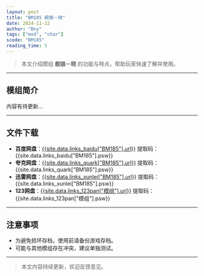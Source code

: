 ```yaml
---
layout: post
title: "BM185 舰娘－晓"
date: 2024-11-22
author: "Bny"
tags: ["mod", "char"]
scode: "BM185"
reading_time: 5
---
```


> 本文介绍模组 **舰娘－晓** 的功能与特点，帮助玩家快速了解并使用。

---

## 模组简介

内容有待更新...

---

## 文件下载
- **百度网盘**：[{{site.data.links_baidu["BM185"].url}}]({{site.data.links_baidu["BM185"].url}}) 提取码：{{site.data.links_baidu["BM185"].psw}}
- **夸克网盘**：[{{site.data.links_quark["BM185"].url}}]({{site.data.links_quark["BM185"].url}}) 提取码：{{site.data.links_quark["BM185"].psw}}
- **迅雷网盘**：[{{site.data.links_xunlei["BM185"].url}}]({{site.data.links_xunlei["BM185"].url}}) 提取码：{{site.data.links_xunlei["BM185"].psw}}
- **123网盘**：[{{site.data.links_123pan["模组"].url}}]({{site.data.links_123pan["模组"].url}}) 提取码：{{site.data.links_123pan["模组"].psw}}

---

## 注意事项
- 为避免损坏存档，使用前请备份游戏存档。
- 可能与其他模组存在冲突，建议单独测试。

---

> 本文内容持续更新，欢迎反馈意见。
